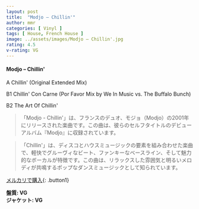 ```yaml
---
layout: post
title:  "Modjo – Chillin'"
author: mmr
categories: [ Vinyl ]
tags: [ House, French House ]
image: ../assets/images/Modjo – Chillin'.jpg
rating: 4.5
v-rating: VG
---
```


#### Modjo – Chillin'


A  Chillin' (Original Extended Mix)


B1  Chillin' Con Carne (Por Favor Mix by We In Music vs. The Buffalo Bunch)


B2  The Art Of Chillin'
 

> 「Modjo - Chillin'」は、フランスのデュオ、モジョ（Modjo）の2001年にリリースされた楽曲です。この曲は、彼らのセルフタイトルのデビューアルバム『Modjo』に収録されています。

> 「Chillin'」は、ディスコとハウスミュージックの要素を組み合わせた楽曲で、軽快でグルーヴィなビート、ファンキーなベースライン、そして魅力的なボーカルが特徴です。この曲は、リラックスした雰囲気と明るいメロディが共鳴するポップなダンスミュージックとして知られています。


[メルカリで購入](https://jp.mercari.com/item/m30941208338){: .button1}


<div class="mt-4 mb-4 d-flex align-items-center">
<strong class="mr-1">盤質: VG</strong>
</div>
<div class="mt-4 mb-4 d-flex align-items-center">
<strong class="mr-1">ジャケット: VG</strong>
</div>